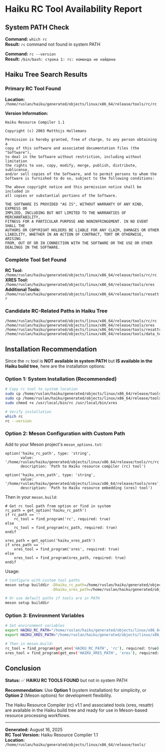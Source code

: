 # Haiku RC Tool Availability Report

## System PATH Check

**Command:** `which rc`  
**Result:** `rc` command not found in system PATH

**Command:** `rc --version`  
**Result:** `/bin/bash: строка 1: rc: команда не найдена`

## Haiku Tree Search Results

### Primary RC Tool Found

**Location:** `/home/ruslan/haiku/generated/objects/linux/x86_64/release/tools/rc/rc`

**Version Information:**
```
Haiku Resource Compiler 1.1

Copyright (c) 2003 Matthijs Hollemans

Permission is hereby granted, free of charge, to any person obtaining a
copy of this software and associated documentation files (the "Software"),
to deal in the Software without restriction, including without limitation
the rights to use, copy, modify, merge, publish, distribute, sublicense,
and/or sell copies of the Software, and to permit persons to whom the
Software is furnished to do so, subject to the following conditions:

The above copyright notice and this permission notice shall be included in
all copies or substantial portions of the Software.

THE SOFTWARE IS PROVIDED "AS IS", WITHOUT WARRANTY OF ANY KIND, EXPRESS OR
IMPLIED, INCLUDING BUT NOT LIMITED TO THE WARRANTIES OF MERCHANTABILITY,
FITNESS FOR A PARTICULAR PURPOSE AND NONINFRINGEMENT. IN NO EVENT SHALL THE
AUTHORS OR COPYRIGHT HOLDERS BE LIABLE FOR ANY CLAIM, DAMAGES OR OTHER
LIABILITY, WHETHER IN AN ACTION OF CONTRACT, TORT OR OTHERWISE, ARISING
FROM, OUT OF OR IN CONNECTION WITH THE SOFTWARE OR THE USE OR OTHER
DEALINGS IN THE SOFTWARE.
```

### Complete Tool Set Found

**RC Tool:** `/home/ruslan/haiku/generated/objects/linux/x86_64/release/tools/rc/rc`  
**XRES Tool:** `/home/ruslan/haiku/generated/objects/linux/x86_64/release/tools/xres`  
**Additional Tools:** `/home/ruslan/haiku/generated/objects/linux/x86_64/release/tools/resattr`

### Candidate RC-Related Paths in Haiku Tree

```
/home/ruslan/haiku/generated/objects/linux/x86_64/release/tools/rc/rc
/home/ruslan/haiku/generated/objects/linux/x86_64/release/tools/xres
/home/ruslan/haiku/generated/objects/linux/x86_64/release/tools/resattr
/home/ruslan/haiku/generated/objects/linux/x86_64/release/tools/data_to_source
```

## Installation Recommendation

Since the `rc` tool is **NOT available in system PATH** but **IS available in the Haiku build tree**, here are the installation options:

### Option 1: System Installation (Recommended)

```bash
# Copy rc tool to system location
sudo cp /home/ruslan/haiku/generated/objects/linux/x86_64/release/tools/rc/rc /usr/local/bin/rc
sudo cp /home/ruslan/haiku/generated/objects/linux/x86_64/release/tools/xres /usr/local/bin/xres
sudo chmod +x /usr/local/bin/rc /usr/local/bin/xres

# Verify installation
which rc
rc --version
```

### Option 2: Meson Configuration with Custom Path

Add to your Meson project's `meson_options.txt`:

```meson
option('haiku_rc_path', type: 'string', 
       value: '/home/ruslan/haiku/generated/objects/linux/x86_64/release/tools/rc/rc',
       description: 'Path to Haiku resource compiler (rc) tool')

option('haiku_xres_path', type: 'string',
       value: '/home/ruslan/haiku/generated/objects/linux/x86_64/release/tools/xres', 
       description: 'Path to Haiku resource embedding (xres) tool')
```

Then in your `meson.build`:

```meson
# Get rc tool path from option or find in system
rc_path = get_option('haiku_rc_path')
if rc_path == ''
    rc_tool = find_program('rc', required: true)
else
    rc_tool = find_program(rc_path, required: true)
endif

xres_path = get_option('haiku_xres_path')
if xres_path == ''
    xres_tool = find_program('xres', required: true)
else
    xres_tool = find_program(xres_path, required: true)
endif
```

Usage:

```bash
# Configure with custom tool paths
meson setup builddir -Dhaiku_rc_path=/home/ruslan/haiku/generated/objects/linux/x86_64/release/tools/rc/rc \
                     -Dhaiku_xres_path=/home/ruslan/haiku/generated/objects/linux/x86_64/release/tools/xres

# Or use default paths if tools are in PATH
meson setup builddir
```

### Option 3: Environment Variables

```bash
# Set environment variables
export HAIKU_RC_PATH="/home/ruslan/haiku/generated/objects/linux/x86_64/release/tools/rc/rc"
export HAIKU_XRES_PATH="/home/ruslan/haiku/generated/objects/linux/x86_64/release/tools/xres"

# Then in meson.build:
rc_tool = find_program(get_env('HAIKU_RC_PATH', 'rc'), required: true)
xres_tool = find_program(get_env('HAIKU_XRES_PATH', 'xres'), required: true)
```

## Conclusion

**Status:** ✅ **HAIKU RC TOOLS FOUND** but not in system PATH

**Recommendation:** Use **Option 1** (system installation) for simplicity, or **Option 2** (Meson options) for development flexibility.

The Haiku Resource Compiler (rc) v1.1 and associated tools (xres, resattr) are available in the Haiku build tree and ready for use in Meson-based resource processing workflows.

---

**Generated:** August 16, 2025  
**RC Tool Version:** Haiku Resource Compiler 1.1  
**Location:** `/home/ruslan/haiku/generated/objects/linux/x86_64/release/tools/`